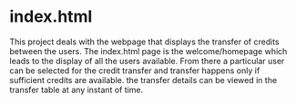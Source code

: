 # index.html
This project deals with the webpage that displays the transfer of credits between the users.
The index.html page is the welcome/homepage which leads to the display of all the users available.
From there a particular user can be selected for the credit transfer and transfer happens only if sufficient credits are available.
the transfer details can be viewed in the transfer table at any instant of time.
